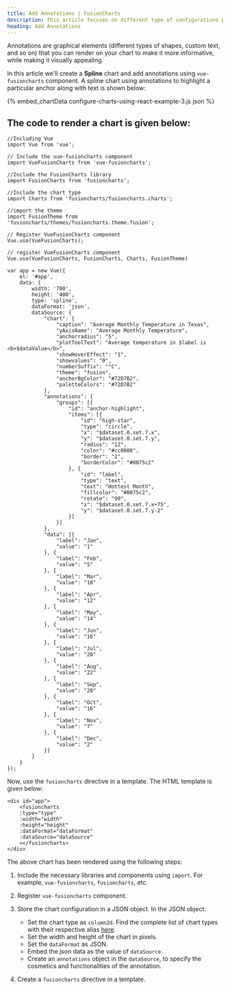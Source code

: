 ```yaml
---
title: Add Annotations | FusionCharts
description: This article focuses on different type of configurations possible using the vuejs.
heading: Add Annotations
---
```


Annotations are graphical elements (different types of shapes, custom text, and so on) that you can render on your chart to make it more informative, while making it visually appealing.

In this article we'll create a **Spline** chart and add annotations using `vue-fusioncharts` component. A spline chart using annotations to highlight a particular anchor along with text is shown below:

{% embed_chartData configure-charts-using-react-example-3.js json %}

## The code to render a chart is given below:

```
//Including Vue
import Vue from 'vue';

// Include the vue-fusioncharts component
import VueFusionCharts from 'vue-fusioncharts';

//Include the FusionCharts library
import FusionCharts from 'fusioncharts';

//Include the chart type
import Charts from 'fusioncharts/fusioncharts.charts';

//import the theme
import FusionTheme from 'fusioncharts/themes/fusioncharts.theme.fusion';

// Register VueFusionCharts component
Vue.use(VueFusionCharts);

// register VueFusionCharts component
Vue.use(VueFusionCharts, FusionCharts, Charts, FusionTheme)

var app = new Vue({
    el: '#app',
    data: {
        width: '700',
        height: '400',
        type: 'spline',
        dataFormat: 'json',
        dataSource: {
	        "chart": {
	            "caption": "Average Monthly Temperature in Texas",
	            "yAxisName": "Average Monthly Temperature",
	            "anchorradius": "5",
	            "plotToolText": "Average temperature in $label is <b>$dataValue</b>",
	            "showHoverEffect": "1",
	            "showvalues": "0",
	            "numberSuffix": "°C",
	            "theme": "fusion",
	            "anchorBgColor": "#72D7B2",
	            "paletteColors": "#72D7B2"
	        },
	        "annotations": {
	            "groups": [{
	                "id": "anchor-highlight",
	                "items": [{
	                    "id": "high-star",
	                    "type": "circle",
	                    "x": "$dataset.0.set.7.x",
	                    "y": "$dataset.0.set.7.y",
	                    "radius": "12",
	                    "color": "#cc0000",
	                    "border": "2",
	                    "borderColor": "#0075c2"
	                }, {
	                    "id": "label",
	                    "type": "text",
	                    "text": "Hottest Month",
	                    "fillcolor": "#0075c2",
	                    "rotate": "90",
	                    "x": "$dataset.0.set.7.x+75",
	                    "y": "$dataset.0.set.7.y-2"
	                }]
	            }]
	        },
	        "data": [{
	            "label": "Jan",
	            "value": "1"
	        }, {
	            "label": "Feb",
	            "value": "5"
	        }, {
	            "label": "Mar",
	            "value": "10"
	        }, {
	            "label": "Apr",
	            "value": "12"
	        }, {
	            "label": "May",
	            "value": "14"
	        }, {
	            "label": "Jun",
	            "value": "16"
	        }, {
	            "label": "Jul",
	            "value": "20"
	        }, {
	            "label": "Aug",
	            "value": "22"
	        }, {
	            "label": "Sep",
	            "value": "20"
	        }, {
	            "label": "Oct",
	            "value": "16"
	        }, {
	            "label": "Nov",
	            "value": "7"
	        }, {
	            "label": "Dec",
	            "value": "2"
	        }]
	    }
    }
});
```

Now, use the `fusioncharts` directive in a template. The HTML template is given below:

```
<div id="app">
    <fusioncharts
    :type="type"
    :width="width"
    :height="height"
    :dataFormat="dataFormat"
    :dataSource="dataSource"
    ></fusioncharts>
</div>
```

The above chart has been rendered using the following steps:

1. Include the necessary libraries and components using `import`. For example, `vue-fusioncharts`, `fusioncharts`, etc.

2. Register `vue-fusioncharts` component.

3. Store the chart configuration in a JSON object. In the JSON object:
    * Set the chart type as `column2d`. Find the complete list of chart types with their respective alias [here](https://www.fusioncharts.com/dev/chart-guide/list-of-charts).
    * Set the width and height of the chart in pixels. 
    * Set the `dataFormat` as JSON.
    * Embed the json data as the value of `dataSource`.
    * Create an `annotations` object in the `dataSource`, to specify the cosmetics and functionalities of the annotation.

4. Create a `fusioncharts` directive in a template.
